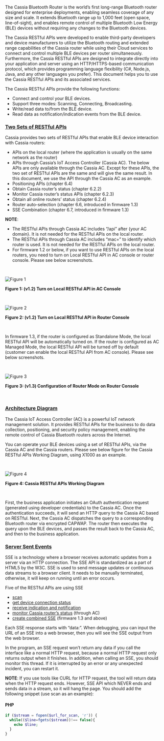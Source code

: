 The Cassia Bluetooth Router is the world’s first long-range Bluetooth router designed for
enterprise deployments, enabling seamless coverage of any size and scale. It extends
Bluetooth range up to 1,000 feet (open space, line-of-sight), and enables remote control of
multiple Bluetooth Low Energy (BLE) devices without requiring any changes to the Bluetooth
devices.

The Cassia RESTful APIs were developed to enable third-party developers and device
manufacturers to utilize the Bluetooth routing and extended range capabilities of the Cassia
router while using their Cloud services to connect and control multiple BLE devices per
router simultaneously. Furthermore, the Cassia RESTful APIs are designed to integrate
directly into your application and server using an HTTP/HTTPS-based communication
protocol, which provides programming language flexibility (C#, Node.js, Java, and any other
languages you prefer). This document helps you to use the Cassia RESTful APIs and its
associated services.

The Cassia RESTful APIs provide the following functions:
  * Connect and control your BLE devices.
  * Support three modes: Scanning, Connecting, Broadcasting.
  * Write/read data to/from the BLE device.
  * Read data as notification/indication events from the BLE device.

### [Two Sets of RESTful APIs](#two-sets-of-restful-apis)
Cassia provides two sets of RESTful APIs that enable BLE device interaction with Cassia
routers:
  * APIs on the local router (where the application is usually on the same network as the
router)
  * APIs through Cassia’s IoT Access Controller (Cassia AC).
The below APIs are only available through the Cassia AC. Except for these APIs, the two set
of RESTful APIs are the same and will give the same result. In this document, we use the API
through the Cassia AC as an example.
  * Positioning APIs (chapter 6.4)
  * Obtain Cassia router’s status (chapter 6.2.2)
  * Monitor Cassia router’s status APIs (chapter 6.2.3)
  * Obtain all online routers’ status (chapter 6.2.4)
  * Router auto-selection (chapter 6.6, introduced in firmware 1.3)
  * SSE Combination (chapter 6.7, introduced in firmware 1.3)

**NOTE**:
  * The RESTful APIs through Cassia AC includes “/api” after {your AC domain}. It is not
needed for the RESTful APIs on the local router.
  * The RESTful APIs through Cassia AC includes “mac=<mac>” to identify which router is
used. It is not needed for the RESTful APIs on the local router.
  * For firmware 1.2 or below, if you want to use RESTful APIs on the local routers, you
need to turn on Local RESTful API in AC console or router console. Please see below
screenshots.

<br />

![Figure 1](https://github.com/CassiaNetworks/CassiaSDKGuideResources/blob/master/images/f1.png)

**Figure 1: (v1.2) Turn on Local RESTful API in AC Console**

<br />

![Figure 2](https://github.com/CassiaNetworks/CassiaSDKGuideResources/blob/master/images/f2.png)

**Figure 2: (v1.2) Turn on Local RESTful API in Router Console**

<br />

In firmware 1.3, if the router is configured as Standalone Mode, the local RESTful API
will be automatically turned on. If the router is configured as AC Managed Mode, the
local RESTful API will be turned off by default (customer can enable the local RESTful
API from AC console). Please see below screenshots.

<br />

![Figure 3](https://github.com/CassiaNetworks/CassiaSDKGuideResources/blob/master/images/f3.png)

**Figure 3: (v1.3) Configuration of Router Mode on Router Console**

<br />

### [Architecture Diagram](#architecture-diagram)
The Cassia IoT Access Controller (AC) is a powerful IoT network management solution. It
provides RESTful APIs for the business to do data collection, positioning, and security policy
management, enabling the remote control of Cassia Bluetooth routers across the Internet.

You can operate your BLE devices using a set of RESTful APIs, via the Cassia AC and the
Cassia routers. Please see below figure for the Cassia RESTful APIs Working Diagram, using
X1000 as an example.

<br />

![Figure 4](https://github.com/CassiaNetworks/CassiaSDKGuideResources/blob/master/images/f4.png)

**Figure 4: Cassia RESTful APIs Working Diagram**

<br />

First, the business application initiates an OAuth authentication request (generated using
developer credentials) to the Cassia AC. Once the authentication succeeds, it will send an
HTTP query to the Cassia AC based on RESTful. Next, the Cassia AC dispatches the query to a
corresponding Bluetooth router via encrypted CAPWAP. The router then executes the query
upon the BLE devices, and passes the result back to the Cassia AC, and then to the business
application.

### [Server Sent Events](#server-sent-events)
SSE is a technology where a browser receives automatic updates from a server via an HTTP
connection. The SSE API is standardized as a part of HTML5 by the W3C. SSE is used to send
message updates or continuous data streams to a browser client. It needs to be manually
terminated, otherwise, it will keep on running until an error occurs.

Five of the RESTful APIs are using SSE
  - [scan](https://github.com/CassiaNetworks/CassiaSDKGuide/wiki/RESTful-API#scan-bluetooth-devices)
  - [get device connection status](https://github.com/CassiaNetworks/CassiaSDKGuide/wiki/RESTful-API#get-device-connection-status)
  - [receive indication and notification](https://github.com/CassiaNetworks/CassiaSDKGuide/wiki/RESTful-API#receive-notification-and-indication)
  - [monitor Cassia router’s status](https://github.com/CassiaNetworks/CassiaSDKGuide/wiki/RESTful-API#monitor-cassia-routers-status-through-ac) (through AC)
  - [create combined SSE](https://github.com/CassiaNetworks/CassiaSDKGuide/wiki/RESTful-API#create-combined-sse) (firmware 1.3 and above)

Each SSE response starts with “data:”. When debugging, you can input the URL of an SSE
into a web browser, then you will see the SSE output from the web browser.

In the program, an SSE request won’t return any data if you call the interface like a normal
HTTP request, because a normal HTTP request only returns output when it finishes. In
addition, when calling an SSE, you should monitor this thread. If it is interrupted by an error
or any unexpected incident, you can restart it.

**NOTE**: If you use tools like CURL for HTTP request, the tool will return data when the HTTP
request ends. However, SSE API which NEVER ends and sends data in a stream, so it will
hang the page. You should add the following snippet (use scan as an example):

#### PHP
```php
if ($stream = fopen($url_for_scan, 'r')) {
  while(($line=fgets($stream))!== false){
    echo $line;
  }
}
```
